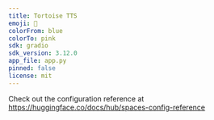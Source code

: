 ```yaml
---
title: Tortoise TTS
emoji: 🐢
colorFrom: blue
colorTo: pink
sdk: gradio
sdk_version: 3.12.0
app_file: app.py
pinned: false
license: mit
---
```


Check out the configuration reference at https://huggingface.co/docs/hub/spaces-config-reference
